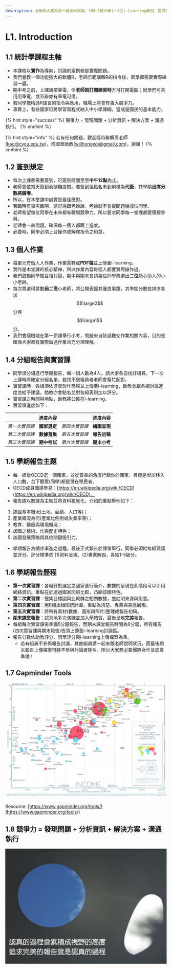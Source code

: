 ```yaml
---
description: 此網頁內容為高一誠老師撰寫，109-1統計學(一)之i-Learning教材，提供給109-2新加入的修課同學們使用。
---
```


# L1. Introduction

## 1.1 統計學課程主軸

* 本課程以**實作**為導向，討論的案例都是實際問題。
* 我們會教一個功能強⼤的軟體R，老師示範講解R的指令後，同學都需要實際練習⼀遍。
* 期中考之前，上課請帶筆電，但**老師說打開練習時**方可打開電腦；同學們可共⽤用筆電，或系辦亦有筆電可借。
* 若同學能精通R語⾔的指令與應用，職場上將會有強⼤競爭⼒。
* 事實上，有些國家已將學習寫程式納入中⼩學課綱，當成是國⺠的基本能⼒。

{% hint style="success" %}
競爭⼒ = 發現問題 + 分析資訊 + 解決方案 + 溝通執⾏。
{% endhint %}

{% hint style="info" %}
 若有任何問題，歡迎隨時聯繫高老師\(kao@cycu.edu.tw\)，或國晉助教\(willhongwh@gmail.com\)，謝謝！
{% endhint %}

## 1.2 簽到規定

* 每次上課都需要簽到，可簽到時間⾄至**中午12點**為⽌。
* 老師會依當天簽到表隨機提問。若簽到但點名未到則視為**代簽**，其學期**出席分數將歸零**。
* 所以，在本堂課中誠實是最佳應對。
* 若臨時有事需離開，請記得跟老師說，老師就不會提問題給該位同學。
* 老師希望每位同學在未來都有職場競爭力，所以要求同學每⼀堂課都要積極參與。
* 老師會一直問題，確保每一個人都跟上進度。
* 必要時，同學必須上台操作或解釋指令之用意。

## 1.3 個人作業

* 每單元有個⼈人作業，作業需轉成**PDF檔**並上傳⾄i-learning。
* 實作是本堂課的核⼼精神，所以作業內容每個人都要實際操作過。
* 我們⿎勵同學間互相討論，期中與期末會請每位同學票選出**二位**熱⼼助⼈的⼩小老師。
* 每次票選得票數**前⼆高**小老師，將公開表揚其優良事蹟，其學期分數依排序各加 $$\large2$$ 分與 $$\large1$$ 分。
* 我們會隨機地在第⼀節課舉行⼩考，問題來自該週繳交作業相關內容，目的是確保大家都有實際做過作業且充分理理解。

## 1.4 分組報告與實習課

* 同學須分組進⾏學期報告，每一組⼈數為4⼈。請大家各⾃找好組員，下⼀次上課時將確定分組名單，若找不到組員者老師會幫忙配對。
* 實習課時，各組須依進度製作簡報並上傳⾄i-learning，助教會跟各組討論進度並給予建議。助教亦會點名並對各組表現加以評分。
* 實習課之時間與地點，助教將公佈在i-learning。
* 實習課進度如下：

|  | **進度內容** |  | **進度內容** |
| :---: | :---: | :---: | :---: |
| _第一次實習課_ | **國家選定** | _第四次實習課_ | **繪圖呈現** |
| _第二次實習課_ | **數據蒐集** | _第五次實習課_ | **報告初稿** |
| _第三次實習課_ | **期中考試** | _第六次實習課_ | **期末小考** |

## 1.5 學期報告主題

* 每一組從OECD選一個國家，並從首長的角度行銷你的國家，目標是增加移入⼈口數，台下聽眾\(同學\)都是潛在移民者。
* OECD成員國請參⾒：[https://en.wikipedia.org/wiki/OECD](https://en.wikipedia.org/wiki/OECD)。
* 報告請以數據為主軸並將資料視覺化，介紹的重點舉例如下：

1. 該國基本概況\(土地、面積、⼈口等\)；
2. 產業概況為何\(產業比例例或失業率等\)；
3. 教育、醫療與環境概況；
4. 該國之藝術、化與歷史特⾊；
5. 該國發展策略與其他關鍵吸引⼒。

* 學期報告為循序漸進之過程。最後正式報告於課堂舉行，同學必須給每組建議並評分。評分標準依 \(1\)資料呈現、\(2\)專業解說，各給1-5級分。

## 1.6 學期報告歷程

* **第一次實習課**：各組針對選定之國家進行簡介，數據的呈現在此階段可以引⽤網路資訊。重點在於透過國家間的比較，凸顯該國特色。
* **第二次實習課**：搜集⽬標國與比較群之相關數據，並註明來源與用意。
* **第四次實習課**：⽤R繪出相關統計圖，重點為清楚、專業與美感展現。
* **第五次實習課**：將所有素材\(數據、圖形與照片\)整理成報告初稿。
* **期末課堂報告**：認真地多次演練並加入壓箱寶，最後呈現**完美**報告。
* 每組每次實習課需準備5分鐘報告，⽽期末課堂報告時間為8分鐘，所有報告\(四次實習課與期末報告\)皆須上傳⾄i-learning討論區。
* 報告分數依助教評分、同學評分與i-learning上傳檔案為準。
  * 若有組員不參與報告討論，其他組員請一起來跟老師說明狀況，而最後期末報告上傳檔案可將不參與討論者除名。所以⼤家務必要團隊合作並認真準備！

## 1.7 Gapminder Tools

![](.gitbook/assets/jie-tu-20210221-14.30.59.png)

Resource: [https://www.gapminder.org/tools/](https://www.gapminder.org/tools/)

## 1.8 競爭⼒ = 發現問題 + 分析資訊 + 解決方案 + 溝通執⾏

![](.gitbook/assets/jie-tu-20210221-14.41.51.png)

